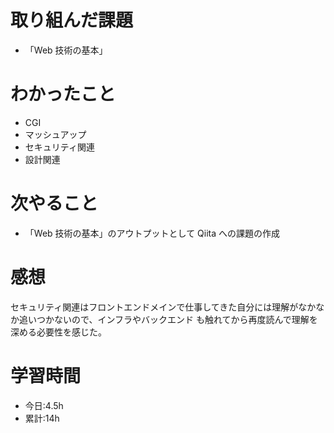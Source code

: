 # 取り組んだ課題

-   「Web 技術の基本」

# わかったこと

-   CGI
-   マッシュアップ
-   セキュリティ関連
-   設計関連

# 次やること

-   「Web 技術の基本」のアウトプットとして Qiita への課題の作成

# 感想

セキュリティ関連はフロントエンドメインで仕事してきた自分には理解がなかなか追いつかないので、インフラやバックエンド
も触れてから再度読んで理解を深める必要性を感じた。

# 学習時間

-   今日:4.5h
-   累計:14h
